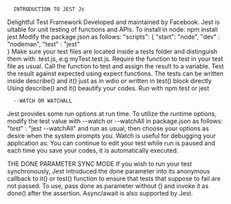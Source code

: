       INTRODUCTION TO JEST Js
Delightful Test Framework Developed and maintained by Facebook.
Jest is uitable for unit testing of functions and APIs.
To install in node:
npm install jest
Modify the package.json as follows: 
"scripts": {
  "start": "node",
  "dev" : "nodeman",
  "test" : "jest"  
}
Make sure your test files are located inside a tests folder and distinguish them with .test.js, e.g myTest.test.js.
Require the function to test in your test file as usual.
Call the function to test and assign the result to a variable.
Test the result against expected using expect functions.
The tests can be written inside describe() and it() just as in wdio or written in test() block directly
Using describe() and it() beautify your codes.
Run with npm test or jest <file path>
      
      --WATCH OR WATCHALL
Jest provides some run options at run time.
To utilize the runtime options, modify the test value with --watch or --watchAll in package.json as follows:
"test" : "jest --watchAll" 
and run as usual, then choose your options as desire when the system prompts you.
Watch is useful for debugging your application as: You can continue to edit your test while run is paused and 
each time you save your codes, it is automatically executed.

THE DONE PARAMETER SYNC MODE
If you wish to run your test synchronously, Jest introduced the done parameter into its anonymous callback to it() or test() function to ensure that tests that
suppose to fail are not passed. To use, pass done as parameter without () and invoke it as done() after the assertion. 
Async/await is also supported by Jest.
